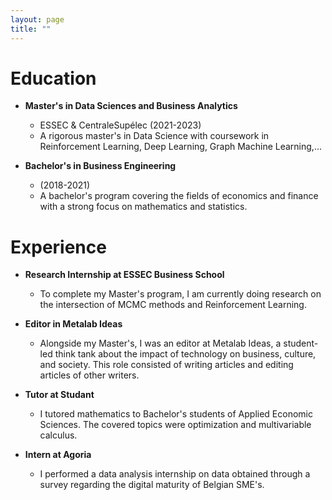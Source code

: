 ```yaml
---
layout: page
title: ""
---
```


# Education

- **Master's in Data Sciences and Business Analytics**
  - ESSEC & CentraleSupélec (2021-2023)
  - A rigorous master's in Data Science with coursework in Reinforcement Learning, Deep Learning, Graph Machine Learning,...

- **Bachelor's in Business Engineering**
  - (2018-2021)
  - A bachelor's program covering the fields of economics and finance with a strong focus on mathematics and statistics.

# Experience

- **Research Internship at ESSEC Business School**
  - To complete my Master's program, I am currently doing research on the intersection of MCMC methods and Reinforcement Learning.

- **Editor in Metalab Ideas**
  - Alongside my Master's, I was an editor at Metalab Ideas, a student-led think tank about the impact of technology on business, culture, and society. This role consisted of writing articles and editing articles of other writers.

- **Tutor at Studant**
  - I tutored mathematics to Bachelor's students of Applied Economic Sciences. The covered topics were optimization and multivariable calculus.

- **Intern at Agoria**
  - I performed a data analysis internship on data obtained through a survey regarding the digital maturity of Belgian SME's.


